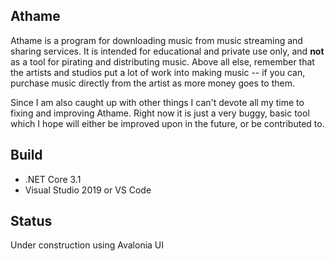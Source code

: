 Athame
------
Athame is a program for downloading music from music streaming and sharing services.
It is intended for educational and private use only, and **not** as a tool for pirating and distributing music.
Above all else, remember that the artists and studios put a lot of work into making music -- if you can, purchase
music directly from the artist as more money goes to them.

Since I am also caught up with other things I can't devote all my time to fixing and improving Athame. Right now it is
just a very buggy, basic tool which I hope will either be improved upon in the future, or be contributed to.

Build
-----
* .NET Core 3.1
* Visual Studio 2019 or VS Code

Status
------
Under construction using Avalonia UI


